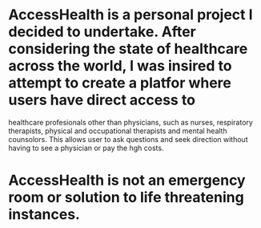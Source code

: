 # AccessHealth is a personal project I decided to undertake. After considering the state of healthcare across the world, I was insired to attempt to create a platfor where users have direct access to 
healthcare profesionals other than physicians, such as nurses, respiratory therapists, physical and occupational therapists and mental health counsolors. This allows user to ask questions and seek direction 
without having to see a physician or pay the hgh costs. 
# AccessHealth is not an emergency room or solution to life threatening instances.

